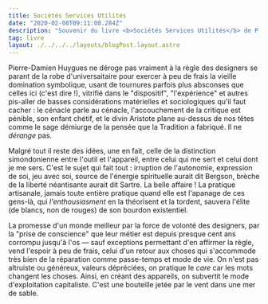 ```yaml
---
title: Sociétés Services Utilités
date: "2020-02-08T09:11:00.284Z"
description: "Souvenir du livre <b>Sociétés Services Utilités</b> de P.-D Huygue"
tag: livre
layout: ./../../../layouts/blogPost.layout.astro
---
```


Pierre-Damien Huygues ne déroge pas vraiment à la règle des designers se parant de la robe d'universaitaire pour exercer à peu de frais la vieille domination symbolique, usant de tournures parfois plus absconses que celles ici (c'est dire !), vitrifié dans le "dispositif", "l'expérience" et autres pis-aller de basses considérations matérielles et sociologiques qu'il faut cacher : le cénacle parle au cénacle, l'accouchement de la critique est pénible, son enfant chétif, et le divin Aristote plane au-dessus de nos têtes comme le sage démiurge de la pensée que la Tradition a fabriqué. Il ne _dérange_ pas.

Malgré tout il reste des idées, une en fait, celle de la distinction simondonienne entre l'outil et l'appareil, entre celui qui me sert et celui dont je me sers. C'est le sujet qui fait tout : irruption de l'autonomie, expression de soi, jeu avec soi, source de l'énergie spirituelle aurait dit Bergson, brèche de la liberté néantisante aurait dit Sartre. La belle affaire ! La pratique artisanale, jamais toute entière pratique quand elle est l'apanage de ces gens-là, qui _l'enthousiasment_ en la théorisent et la tordent, sauvera l'élite (de blancs, non de rouges) de son bourdon existentiel.

La promesse d'un monde meilleur par la force de volonté des designers, par la "prise de conscience" que leur métier est depuis presque cent ans corrompu jusqu'à l'os — sauf exceptions permettant d'en affirmer la règle, vend l'espoir à peu de frais, celui d'un retour aux choses qui s'accommode très bien de la réparation comme passe-temps et mode de vie. On n'est pas altruiste ou généreux, valeurs dépréciées, on pratique le _care_ car les mots changent les choses. Ainsi, en créant des appareils, on subvertit le mode d'exploitation capitaliste. C'est une bouteille jetée par le vent dans une mer de sable.
